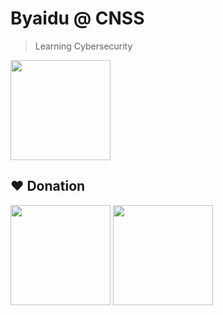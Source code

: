 # Byaidu @ CNSS

> Learning Cybersecurity

<div style="display:inline-block;">
<img src="https://github-readme-stats.vercel.app/api?username=Byaidu" style="height:160px">
</div>

## ❤ Donation

<div style="display:inline-block;">
<img src="https://github.com/user-attachments/assets/3e035a61-9099-4852-9d3a-08abb849ad49" style="height:160px">
<img src="https://github.com/user-attachments/assets/1a763434-ff3e-4d53-abda-84fe4dfbd156" style="height:160px">
</div>
